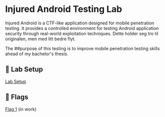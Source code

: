 # Injured Android Testing Lab
Injured Android is a CTF-like application designed for mobile penetration testing. It provides a controlled environment for testing Android application security through real-world exploitation techniques.
Dette holder seg tro til originalen, men med litt bedre flyt.

The ##purpose of this testing is to improve mobile penetration testing skills ahead of my bachelor's thesis.

## 📌 Lab Setup
[Lab Setup](lab_setup.md)

## 🚩 Flags
[Flag 1](flag_1.md) (in work)

